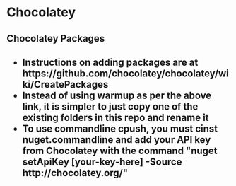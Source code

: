 Chocolatey
==========

<h2>Chocolatey Packages<h2>

<ul>
<li>Instructions on adding packages are at https://github.com/chocolatey/chocolatey/wiki/CreatePackages</li>
<li>Instead of using warmup as per the above link, it is simpler to just copy one of the existing folders in this repo and rename it</li>
<li>To use commandline cpush, you must cinst nuget.commandline and add your API key from Chocolatey with the command "nuget setApiKey [your-key-here] -Source http://chocolatey.org/"</li>
</ul>